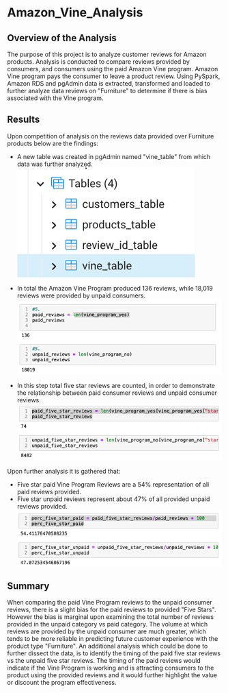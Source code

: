 # Amazon_Vine_Analysis

## Overview of the Analysis
The purpose of this project is to analyze customer reviews for Amazon products. Analysis is conducted to compare reviews provided by consumers, and consumers using the paid Amazon Vine program. Amazon Vine program pays the consumer to leave a product review. Using PySpark, Amazon RDS and pgAdmin data is extracted, transformed and loaded to further analyze data reviews on "Furniture" to determine if there is bias associated with the Vine program.

## Results

Upon competition of analysis on the reviews data provided over Furniture products below are the findings:

- A new table was created in pgAdmin named "vine_table" from which data was further analyzed.
![](https://github.com/LMarty22/Amazon_Vine_Analysis/blob/main/Images/Data%20Tables%20in%20pgAdmin.png)

- In total the Amazon Vine Program produced 136 reviews, while 18,019 reviews were provided by unpaid consumers.
![](https://github.com/LMarty22/Amazon_Vine_Analysis/blob/main/Images/Total%20Count%20Paid%20vs%20Unpaid.png)

- In this step total five star reviews are counted, in order to demonstrate the relationship between paid consumer reviews and unpaid consumer reviews.  
![](https://github.com/LMarty22/Amazon_Vine_Analysis/blob/main/Images/Total%20Count%20Paid%20vs%20Unpaid%20Five%20Star%20Reviews.png)


Upon further analysis it is gathered that: 
- Five star paid Vine Program Reviews are a 54% representation of all paid reviews provided.
- Five star unpaid reviews represent about 47% of all provided unpaid reviews provided. 
![](https://github.com/LMarty22/Amazon_Vine_Analysis/blob/main/Images/Percentage%20Paid%20vs%20Unpaid%20Five%20Star%20Reviews.png)

## Summary
When comparing the paid Vine Program reviews to the unpaid consumer reviews, there is a slight bias for the paid reviews to provided "Five Stars". However the bias is marginal upon examining the total number of reviews provided in the unpaid category vs paid category. The volume at which reviews are provided by the unpaid consumer are much greater, which tends to be more reliable in predicting future customer experience with the product type "Furniture". An additional analysis which could be done to further dissect the data, is to identify the timing of the paid five star reviews vs the unpaid five star reviews. The timing of the paid reviews would indicate if the Vine Program is working and is attracting consumers to the product using the provided reviews and it would further highlight the value or discount the program effectiveness. 



